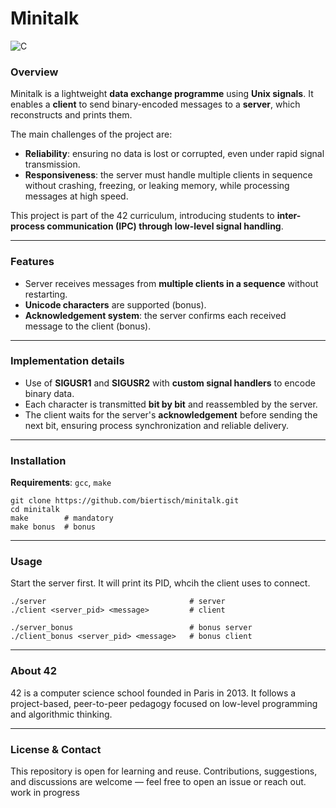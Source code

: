 # Minitalk

![C](https://img.shields.io/badge/language-C-blue.svg)

### Overview

Minitalk is a lightweight **data exchange programme** using **Unix signals**. It enables a **client** to send binary-encoded messages to a **server**, which reconstructs and prints them.

The main challenges of the project are:
* **Reliability**: ensuring no data is lost or corrupted, even under rapid signal transmission.
* **Responsiveness**: the server must handle multiple clients in sequence without crashing, freezing, or leaking memory, while processing messages at high speed.

This project is part of the 42 curriculum, introducing students to **inter-process communication (IPC) through low-level signal handling**.

---
### Features

* Server receives messages from **multiple clients in a sequence** without restarting.
* **Unicode characters** are supported (bonus).
* **Acknowledgement system**: the server confirms each received message to the client (bonus).

---
### Implementation details

* Use of **SIGUSR1** and **SIGUSR2** with **custom signal handlers** to encode binary data.
* Each character is transmitted **bit by bit** and reassembled by the server.
* The client waits for the server's **acknowledgement** before sending the next bit, ensuring process synchronization and reliable delivery.

---
### Installation

**Requirements**: `gcc`, `make`

```
git clone https://github.com/biertisch/minitalk.git
cd minitalk
make		# mandatory
make bonus	# bonus
```

---
### Usage

Start the server first. It will print its PID, whcih the client uses to connect.

```
./server								# server
./client <server_pid> <message>			# client

./server_bonus							# bonus server
./client_bonus <server_pid> <message>	# bonus client
```

---
### About 42

42 is a computer science school founded in Paris in 2013. It follows a project-based, peer-to-peer pedagogy focused on low-level programming and algorithmic thinking.

---
### License & Contact

This repository is open for learning and reuse. Contributions, suggestions, and discussions are welcome — feel free to open an issue or reach out.
work in progress
